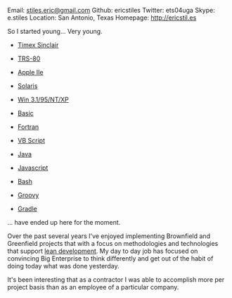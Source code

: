 Email: stiles.eric@gmail.com
Github: ericstiles
Twitter: ets04uga
Skype: e.stiles
Location: San Antonio, Texas
Homepage: http://ericstil.es

So I started young... Very young.

 - [Timex Sinclair]()
 - [TRS-80]()
 - [Apple IIe]()
 - [Solaris]()
 - [Win 3.1/95/NT/XP]()

 - [Basic]()
 - [Fortran]()
 - [VB Script]()
 - [Java]()
 - [Javascript]()
 - [Bash]()
 - [Groovy]()
 - [Gradle]()

... have ended up here for the moment.

Over the past several years I've enjoyed implementing Brownfield and Greenfield projects that with a focus on
methodologies and technologies that support [lean development]().  My day to day job has focused on convincing
Big Enterprise to think differently and get out of the habit of doing today what was done yesterday.

It's been interesting that as a contractor I was able to accomplish more per project basis than as an employee of a
particular company.
